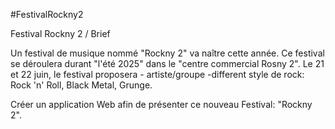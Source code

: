#FestivalRockny2 

Festival Rockny 2 / Brief 

Un festival de musique nommé "Rockny 2" va naître cette année. 
Ce festival se déroulera durant "l'été 2025" dans le "centre commercial Rosny 2". 
Le 21 et 22 juin, le festival proposera - artiste/groupe -different style de rock: Rock 'n' Roll, Black Metal, Grunge. 

Créer un application Web afin de présenter ce nouveau Festival: "Rockny 2".
